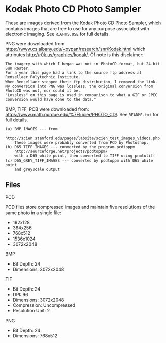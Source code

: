 # Kodak Photo CD Photo Sampler

These are images derived from the Kodak Photo CD Photo Sampler, which contains images that are free to use for any purpose associated with electronic imaging. See `RIGHTS.USE` for full details. 

PNG were downloaded from https://www.cs.albany.edu/~xypan/research/snr/Kodak.html which attributes http://r0k.us/graphics/kodak/. Of note is this disclaimer:  
```
The imagery with which I began was not in PhotoCD format, but 24-bit Sun Raster. 
For a year this page had a link to the source ftp address at Rensellaer Polytechnic Institute. 
When Rensellaer stopped their ftp distribution, I removed the link.  
My conversion into PNG was lossless; the original conversion from PhotoCD was not, nor could it be.  
"Lossless" on this page is used in comparison to what a GIF or JPEG conversion would have done to the data."
```
BMP, TIFF, PCB were downloaded from: https://www.math.purdue.edu/%7Elucier/PHOTO_CD/. See `README.txt` for full details. 
```
(a) BMP_IMAGES --- from
    http://scien.stanford.edu/pages/labsite/scien_test_images_videos.php
    These images were probably converted from PCD by Photoshop.
(b) D65_TIFF_IMAGES --- converted by the program pcdtoppm
    http://sourceforge.net/projects/pcdtoppm/
    with a D65 white point, then converted to TIFF using pnmtotiff
(c) D65_GREY_TIFF_IMAGES --- converted by pcdtoppm with D65 white point
    and greyscale output
```
## Files

PCD

PCD files store compressed images and maintain five resolutions of the same photo in a single file:
* 192x128
* 384x256
* 768x512
* 1536x1024
* 3072x2048 

BMP
* Bit Depth: 24
* Dimensions: 3072x2048

TIF
* Bit Depth: 24
* DPI: 96
* Dimensions: 3072x2048
* Compression: Uncompressed
* Resolution Unit: 2

PNG
* Bit Depth: 24
* Dimensions: 768x512
